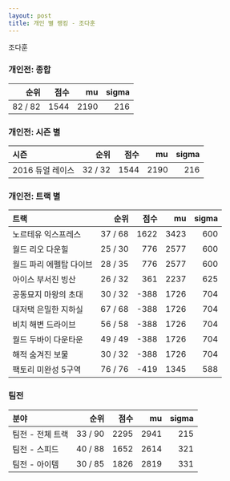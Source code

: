 ```yaml
---
layout: post
title: 개인 별 랭킹 - 조다훈
---
```


조다훈

### 개인전: 종합

| 순위 | 점수 | mu | sigma |
|---:|---:|---:|---:|
| 82 / 82 | 1544 | 2190 | 216 |

### 개인전: 시즌 별

| 시즌 | 순위 | 점수 | mu | sigma |
|:---|---:|---:|---:|---:|
| 2016 듀얼 레이스 | 32 / 32 | 1544 | 2190 | 216 |

### 개인전: 트랙 별

| 트랙 | 순위 | 점수 | mu | sigma |
|:---|---:|---:|---:|---:|
| 노르테유 익스프레스 | 37 / 68 | 1622 | 3423 | 600 |
| 월드 리오 다운힐 | 25 / 30 | 776 | 2577 | 600 |
| 월드 파리 에펠탑 다이브 | 28 / 35 | 776 | 2577 | 600 |
| 아이스 부서진 빙산 | 26 / 32 | 361 | 2237 | 625 |
| 공동묘지 마왕의 초대 | 30 / 32 | -388 | 1726 | 704 |
| 대저택 은밀한 지하실 | 67 / 68 | -388 | 1726 | 704 |
| 비치 해변 드라이브 | 56 / 58 | -388 | 1726 | 704 |
| 월드 두바이 다운타운 | 49 / 49 | -388 | 1726 | 704 |
| 해적 숨겨진 보물 | 30 / 32 | -388 | 1726 | 704 |
| 팩토리 미완성 5구역 | 76 / 76 | -419 | 1345 | 588 |

### 팀전

| 분야 | 순위 | 점수 | mu | sigma |
|:---|---:|---:|---:|---:|
| 팀전 - 전체 트랙 | 33 / 90 | 2295 | 2941 | 215 |
| 팀전 - 스피드 | 40 / 88 | 1652 | 2614 | 321 |
| 팀전 - 아이템 | 30 / 85 | 1826 | 2819 | 331 |
